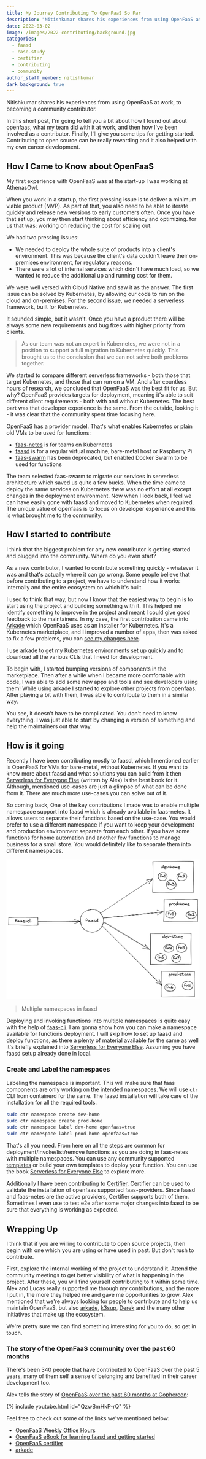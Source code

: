 ```yaml
---
title: My Journey Contributing To OpenFaaS So Far
description: "Nitishkumar shares his experiences from using OpenFaaS at work, to becoming a community contributor."
date: 2022-03-02
image: /images/2022-contributing/background.jpg
categories:
  - faasd
  - case-study
  - certifier
  - contributing
  - community
author_staff_member: nitishkumar
dark_background: true
---
```


Nitishkumar shares his experiences from using OpenFaaS at work, to becoming a community contributor.

In this short post, I'm going to tell you a bit about how I found out about openfaas, what my team did with it at work, and then how I've been involved as a contributor. Finally, I'll give you some tips for getting started. Contributing to open source can be really rewarding and it also helped with my own career development.

## How I Came to Know about OpenFaaS

My first experience with OpenFaaS was at the start-up I was working at AthenasOwl.

When you work in a startup, the first pressing issue is to deliver a minimum viable product (MVP). As part of that, you also need to be able to iterate quickly and release new versions to early customers often. Once you have that set up, you may then start thinking about efficiency and optimizing. for us that was: working on reducing the cost for scaling out.

We had two pressing issues:

* We needed to deploy the whole suite of products into a client's environment. This was because the client's data couldn't leave their on-premises environment, for regulatory reasons.
* There were a lot of internal services which didn't have much load, so we wanted to reduce the additional up and running cost for them.

We were well versed with Cloud Native and saw it as the answer. The first issue can be solved by Kubernetes, by allowing our code to run on the cloud and on-premises. For the second issue, we needed a serverless framework, built for Kubernetes.

It sounded simple, but it wasn't. Once you have a product there will be always some new requirements and bug fixes with higher priority from clients.

> As our team was not an expert in Kubernetes, we were not in a position to support a full migration to Kubernetes quickly. This brought us to the conclusion that we can not solve both problems together.

We started to compare different serverless frameworks - both those that target Kubernetes, and those that can run on a VM. And after countless hours of research, we concluded that OpenFaaS was the best fit for us. But why? OpenFaaS provides targets for deployment, meaning it's able to suit different client requirements - both with and without Kubernetes. The best part was that developer experience is the same. From the outside, looking it - it was clear that the community spent time focusing here.

OpenFaaS has a provider model. That's what enables Kubernetes or plain old VMs to be used for functions:

* [faas-netes](https://github.com/openfaas/faas-netes) is for teams on Kubernetes
* [faasd](https://github.com/openfaas/faasd) is for a regular virtual machine, bare-metal host or Raspberry Pi
* [faas-swarm](https://github.com/openfaas/faas-swarm) has been deprecated, but enabled Docker Swarm to be used for functions

The team selected faas-swarm to migrate our services in serverless architecture which saved us quite a few bucks. When the time came to deploy the same services on Kubernetes there was no effort at all except changes in the deployment environment. Now when I look back, I feel we can have easily gone with faasd and moved to Kubernetes when required. The unique value of openfaas is to focus on developer experience and this is what brought me to the community.

## How I started to contribute

I think that the biggest problem for any new contributor is getting started and plugged into the community. Where do you even start?

As a new contributor, I wanted to contribute something quickly - whatever it was and that's actually where it can go wrong. Some people believe that before contributing to a project, we have to understand how it works internally and the entire ecosystem on which it's built.

I used to think that way, but now I know that the easiest way to begin is to start using the project and building something with it. This helped me identify something to improve in the project and meant I could give good feedback to the maintainers. In my case, the first contribution came into [Arkade](https://github.com/alexellis/arkade) which OpenFaaS uses as an installer for Kubernetes. It's a Kubernetes marketplace, and I improved a number of apps, then was asked to fix a few problems, you can [see my changes here](https://github.com/alexellis/arkade/pulls?q=nitishkumar71).

I use arkade to get my Kubernetes environments set up quickly and to download all the various CLIs that I need for development.

To begin with, I started bumping versions of components in the marketplace. Then after a while when I became more comfortable with code, I was able to add some new apps and tools and see developers using them! While using arkade I started to explore other projects from openfaas. After playing a bit with them, I was able to contribute to them in a similar way.

You see, it doesn't have to be complicated. You don't need to know everything. I was just able to start by changing a version of something and help the maintainers out that way.

## How is it going

Recently I have been contributing mostly to faasd, which I mentioned earlier is OpenFaaS for VMs for bare-metal, without Kubernetes. If you want to know more about faasd and what solutions you can build from it then [Serverless for Everyone Else](https://openfaas.gumroad.com/l/serverless-for-everyone-else) (written by Alex) is the best book for it. Although, mentioned use-cases are just a glimpse of what can be done from it. There are much more use-cases you can solve out of it.

So coming back, One of the key contributions I made was to enable multiple namespace support into faasd which is already available in faas-netes. It allows users to separate their functions based on the use-case. You would prefer to use a different namespace If you want to keep your development and production environment separate from each other. If you have some functions for home automation and another few functions to manage business for a small store. You would definitely like to separate them into different namespaces.

![Multiple namespaces in faasd](/images/2022-01-30-my-journery-in-openfaas/faasd-with-multiple-namespace.png) 
> Multiple namespaces in faasd

Deploying and invoking functions into multiple namespaces is quite easy with the help of [faas-cli](https://github.com/openfaas/faas-cli). I am gonna show how you can make a namespace available for functions deployment. I will skip how to set up faasd and deploy functions, as there a plenty of material available for the same as well it's briefly explained into [Serverless for Everyone Else](https://openfaas.gumroad.com/l/serverless-for-everyone-else). Assuming you have faasd setup already done in local.

### Create and Label the namespaces

Labeling the namespace is important. This will make sure that faas components are only working on the intended namespaces. We will use `ctr` CLI from containerd for the same. The faasd installation will take care of the installation for all the required tools.

```bash
sudo ctr namespace create dev-home
sudo ctr namespace create prod-home
sudo ctr namespace label dev-home openfaas=true
sudo ctr namespace label prod-home openfaas=true
```

That's all you need. From here on all the steps are common for deployment/invoke/list/remove functions as you are doing in faas-netes with multiple namespaces. You can use any community supported [templates](https://github.com/openfaas/templates) or build your own templates to deploy your function. You can use the book [Serverless for Everyone Else](https://openfaas.gumroad.com/l/serverless-for-everyone-else) to explore more.

Additionally I have been contributing to [Certifier](https://github.com/openfaas/certifier). Certifier can be used to validate the installation of openfaas supported faas-providers. Since faasd and faas-netes are the active providers, Certifier supports both of them. Sometimes I even use to test e2e after some major changes into faasd to be sure that everything is working as expected.

## Wrapping Up

I think that if you are willing to contribute to open source projects, then begin with one which you are using or have used in past. But don't rush to contribute.

First, explore the internal working of the project to understand it. Attend the community meetings to get better visibility of what is happening in the project. After these, you will find yourself contributing to it within some time. Alex and Lucas really supported me through my contributions, and the more I put in, the more they helped me and gave me opportunities to grow. Alex mentioned that we're always looking for people to contribute and to help us maintain OpenFaaS, but also [arkade](https://arkade.dev), [k3sup](https://k3sup.dev/), [Derek](https://github.com/alexellis/derek) and the many other initiatives that make up the ecosystem.

We're pretty sure we can find something interesting for you to do, so get in touch.

### The story of the OpenFaaS community over the past 60 months

There's been 340 people that have contributed to OpenFaaS over the past 5 years, many of them self a sense of belonging and benefited in their career development too.

Alex tells the story of [OpenFaaS over the past 60 months at Gophercon](https://www.youtube.com/watch?v=QzwBmHkP-rQ):

{% include youtube.html id="QzwBmHkP-rQ" %}

Feel free to check out some of the links we've mentioned below:

* [OpenFaaS Weekly Office Hours](https://github.com/openfaas/faas/issues/1683)
* [OpenFaaS eBook for learning faasd and getting started](https://store.openfaas.com/l/serverless-for-everyone-else)
* [OpenFaaS certifier](https://github.com/openfaas/certifier)
* [arkade](https://github.com/alexellis/arkade)
